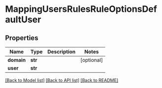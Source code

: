 # MappingUsersRulesRuleOptionsDefaultUser

## Properties
Name | Type | Description | Notes
------------ | ------------- | ------------- | -------------
**domain** | **str** |  | [optional] 
**user** | **str** |  | 

[[Back to Model list]](../README.md#documentation-for-models) [[Back to API list]](../README.md#documentation-for-api-endpoints) [[Back to README]](../README.md)


